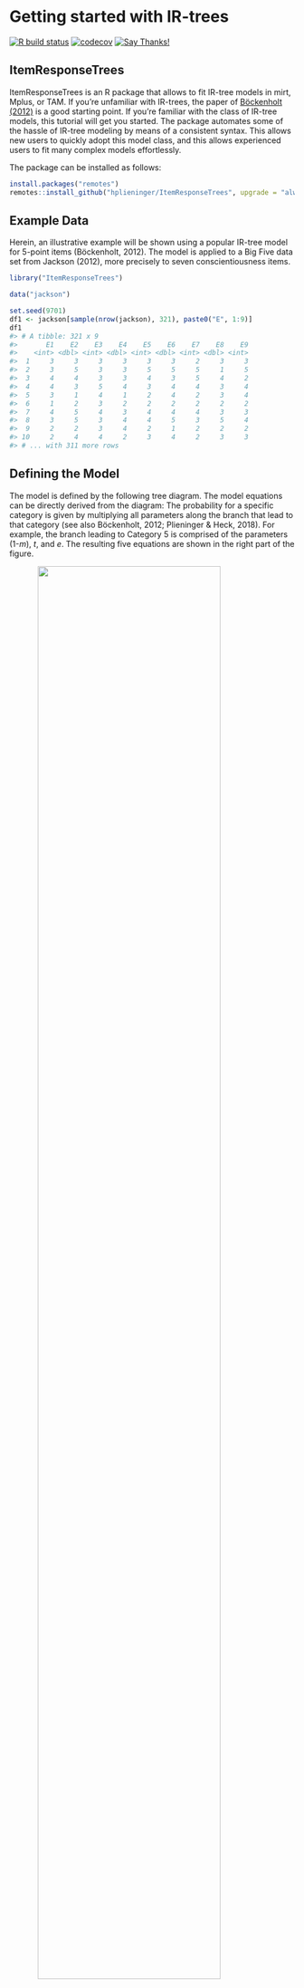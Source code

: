 Getting started with IR-trees
================

[![R build
status](https://github.com/hplieninger/ItemResponseTrees/workflows/R-CMD-check/badge.svg)](https://github.com/hplieninger/ItemResponseTrees/actions)
[![codecov](https://codecov.io/gh/hplieninger/ItemResponseTrees/branch/master/graph/badge.svg)](https://codecov.io/gh/hplieninger/ItemResponseTrees)
[![Say
Thanks\!](https://img.shields.io/badge/Say%20Thanks-!-1EAEDB.svg)](https://saythanks.io/to/plieninger@uni-mannheim.de)

## ItemResponseTrees

ItemResponseTrees is an R package that allows to fit IR-tree models in
mirt, Mplus, or TAM. If you’re unfamiliar with IR-trees, the paper of
[Böckenholt (2012)](https://dx.doi.org/10.1037/a0028111) is a good
starting point. If you’re familiar with the class of IR-tree models,
this tutorial will get you started. The package automates some of the
hassle of IR-tree modeling by means of a consistent syntax. This allows
new users to quickly adopt this model class, and this allows experienced
users to fit many complex models effortlessly.

The package can be installed as follows:

``` r
install.packages("remotes")
remotes::install_github("hplieninger/ItemResponseTrees", upgrade = "always")
```

## Example Data

Herein, an illustrative example will be shown using a popular IR-tree
model for 5-point items (Böckenholt, 2012). The model is applied to a
Big Five data set from Jackson (2012), more precisely to seven
conscientiousness items.

``` r
library("ItemResponseTrees")

data("jackson")

set.seed(9701)
df1 <- jackson[sample(nrow(jackson), 321), paste0("E", 1:9)]
df1
#> # A tibble: 321 x 9
#>       E1    E2    E3    E4    E5    E6    E7    E8    E9
#>    <int> <dbl> <int> <dbl> <int> <dbl> <int> <dbl> <int>
#>  1     3     3     3     3     3     3     2     3     3
#>  2     3     5     3     3     5     5     5     1     5
#>  3     4     4     3     3     4     3     5     4     2
#>  4     4     3     5     4     3     4     4     3     4
#>  5     3     1     4     1     2     4     2     3     4
#>  6     1     2     3     2     2     2     2     2     2
#>  7     4     5     4     3     4     4     4     3     3
#>  8     3     5     3     4     4     5     3     5     4
#>  9     2     2     3     4     2     1     2     2     2
#> 10     2     4     4     2     3     4     2     3     3
#> # ... with 311 more rows
```

## Defining the Model

The model is defined by the following tree diagram. The model equations
can be directly derived from the diagram: The probability for a specific
category is given by multiplying all parameters along the branch that
lead to that category (see also Böckenholt, 2012; Plieninger & Heck,
2018). For example, the branch leading to Category 5 is comprised of the
parameters (1-*m*), *t*, and *e*. The resulting five equations are shown
in the right part of the figure.

<img src="tools/ecn-model.png" width="80%" style="border:0px;display: block;  margin-left: auto; margin-right: auto;" />

In the ItemResponseTrees package, a model is defined using a specific
syntax that consists mainly of three parts.

1.  `Equations:` Herein, the model equation for each response category
    is listed in the format `cat = p1 * (1-p2)`, where `cat` is one of
    the observed responses (e.g., 1, …, 5). Furthermore, `p1` is a
    freely chosen parameter label, and I’ve chosen `t`, `e`, and `m`
    below corresponding to the diagram above.
2.  `IRT:` The parameters in the `Equations` (and also those in the
    figure above) actually correspond to latent variables of an IRT
    model. These latent variables are measured using a number of
    items/variables, and this is specified in this section using the
    same parameter labels as in `Equations`.  
    The format for this section is highly similar to the MODEL statement
    in Mplus: a semicolon is used after each definition; loadings
    (discrimination parameters) can be fixed using `@`. The syntax below
    fixes all loadings corresponding to dimensions *e* and *m* to 1
    corresponding to a 1PL or Rasch model, whereas all loadings
    corresponding to dimension *t* are freely estimated (i.e.,
    2PL-structure).
3.  `Class:` Can be either `Tree` for an IR-tree model or `GRM` for a
    graded response model.

<!-- end list -->

``` r
# Use irtree_create_template() to create a model-string template.
# This may also come handy if you prefer to provide the mapping matrix 
#   (i.e., pseudoitems) rather than the model equations
irtree_create_template(df1, mapping_matrix = NULL)
```

In the following, the model string for the desired IR-tree model for the
nine items is specified and saved as `m1`.

``` r
m1 <- "
# IR-tree model for 5-point items (Böckenholt, 2012)

Equations:
1 = (1-m)*(1-t)*e
2 = (1-m)*(1-t)*(1-e)
3 = m
4 = (1-m)*t*(1-e)
5 = (1-m)*t*e

IRT:
t  BY  E1,   E2,   E3,   E4,   E5,   E6,   E7,   E8,   E9;
e  BY  E1@1, E2@1, E3@1, E4@1, E5@1, E6@1, E7@1, E8@1, E9@1;
m  BY  E1@1, E2@1, E3@1, E4@1, E5@1, E6@1, E7@1, E8@1, E9@1;

Class:
Tree
"
```

In case of a graded response model, only two sections need to be
specified.

``` r
m2 <- "
# Graded response model

IRT:
t  BY  E1,   E2,   E3,   E4,   E5,   E6,   E7,   E8,   E9;

Class:
GRM
"
```

Subsequently, the function `irtree_model()` needs to be called, which
takes a model string such as `m1` or `m2` as its sole argument. The
resulting objects `model1` and `model2` of class `irtree_model` contain
all the necessary information for fitting the model. Furthermore, one
may inspect specific elements, for example, the pseudoitems contained in
the mapping matrix.

Further information on creating model strings is provided in
`?irtree_model()`.

``` r
model1 <- irtree_model(m1)
model2 <- irtree_model(m2)

model1$mapping_matrix
#>      cate  t  e m
#> [1,]    1  0  1 0
#> [2,]    2  0  0 0
#> [3,]    3 NA NA 1
#> [4,]    4  1  0 0
#> [5,]    5  1  1 0
```

## Fitting the model

Then, the model can be `fit()` using one of three different engines. The
ItemResponseTrees package supports the engines
[mirt](https://cran.r-project.org/package=mirt),
[TAM](https://cran.r-project.org/package=TAM), and Mplus (via the
[MplusAutomation](https://cran.r-project.org/package=MplusAutomation)
package). Additional arguments for the engine, for example, details of
the algorithms, can be specified via the `control` argument.

``` r
# mirt can be used with an EM algorithm (the default) or, for example, with the
# MH-RM algorithm, which seems a little bit faster here.
# See ?mirt::mirt for details.
ctrl <- control_mirt(method = "MHRM")

fit1 <- fit(model1, data = df1, engine = "mirt", control = ctrl)
fit2 <- fit(model2, data = df1, engine = "mirt", control = ctrl)
```

## Results

The easiest way to access the information stored in `fit1` and `fit2` is
via the functions `glance()`, `tidy()`, and `augment()` (that come from
the [broom](https://broom.tidyverse.org/) package, which is part of the
tidyverse).

### Model Fit

Information about model fit is obtained via `glance()`. As seen below,
the IR-tree model has 41 freely estimated parameters (3 x 9 thresholds +
9 loadings + 2 variances + 3 covariances). The GRM has 45 estimated
parameters (4 x 9 thresholds + 9 loadings). (Of course, this comparison
is a little bit unfair, because the IR-tree model is much more flexible
in terms of dimensionality/“random effects” even though it is less
flexible with respect to the thresholds/“fixed effects”.)

For the present data, the IR-tree model slightly outperforms the GRM
according to AIC and BIC, and thus one may conclude that response styles
are present in these data.

``` r
glance(fit1)
#> # A tibble: 1 x 11
#>     AIC   BIC  AICc logLik converged iterations estimator  npar  nobs n.factors
#>   <dbl> <dbl> <dbl>  <dbl> <lgl>          <int> <chr>     <int> <int>     <int>
#> 1 7660. 7815. 7672. -3789. TRUE             369 MHRM         41   321         3
#> # ... with 1 more variable: ngroups <int>

rbind(glance(fit1), glance(fit2))
#> # A tibble: 2 x 11
#>     AIC   BIC  AICc logLik converged iterations estimator  npar  nobs n.factors
#>   <dbl> <dbl> <dbl>  <dbl> <lgl>          <int> <chr>     <int> <int>     <int>
#> 1 7660. 7815. 7672. -3789. TRUE             369 MHRM         41   321         3
#> 2 7686. 7856. 7701. -3798. TRUE              84 MHRM         45   321         1
#> # ... with 1 more variable: ngroups <int>
```

### Parameter Estimates

The parameter estimates are obtained via `tidy()`. For the IR-tree
model, this returns a tibble with 66 rows (pertaining to the fixed and
estimated parameters). Below, the nine threshold/difficulty parameters
`t_E*.d` pertaining to parameter *t* are shown plus the threshold of
pseudoitem `e_E1`.

The latent variances, covariances, and correlations are shown below as
well, and these show the typical pattern of a negative correlation
between *e* and *m*.\[1\]

``` r
tidy(fit1, par_type = "difficulty")
#> # A tibble: 66 x 5
#>    parameter component term   estimate std.error
#>    <chr>     <chr>     <chr>     <dbl>     <dbl>
#>  1 Threshold <NA>      t_E1.d    1.08      0.574
#>  2 Threshold <NA>      t_E2.d   -1.07      0.652
#>  3 Threshold <NA>      t_E3.d   -1.34      0.383
#>  4 Threshold <NA>      t_E4.d   -0.208     0.563
#>  5 Threshold <NA>      t_E5.d   -1.81      0.522
#>  6 Threshold <NA>      t_E6.d   -2.12      0.632
#>  7 Threshold <NA>      t_E7.d    0.622     0.540
#>  8 Threshold <NA>      t_E8.d    0.636     0.448
#>  9 Threshold <NA>      t_E9.d   -0.178     0.351
#> 10 Threshold <NA>      e_E1.d    0.744     0.189
#> # ... with 56 more rows

tail(tidy(fit1, par_type = "difficulty"), 9)
#> # A tibble: 9 x 5
#>   parameter component term    estimate std.error
#>   <chr>     <chr>     <chr>      <dbl>     <dbl>
#> 1 Var       t         COV_11     1       NA     
#> 2 Var       e         COV_22     2.08     0.279 
#> 3 Var       m         COV_33     0.888    0.134 
#> 4 Cov       <NA>      COV_21     0.258    0.0954
#> 5 Cov       <NA>      COV_31    -0.101    0.0852
#> 6 Cov       <NA>      COV_32    -1.12     0.161 
#> 7 Corr      <NA>      CORR_21    0.179   NA     
#> 8 Corr      <NA>      CORR_31   -0.107   NA     
#> 9 Corr      <NA>      CORR_32   -0.826   NA
```

### Factor scores

The factor scores or person parameter estimates are obtained via
`augment()`. This returns a tibble comprised of the data set and the
factor scores (plus respective standard errors) for the three dimensions
*t* (F1), *e* (F2), and *m* (F3).

The correlation of the scores for the target trait (extraversion in this
case) between the IR-tree model and the GRM indicates that the models
differ in this respect even though not drastically.

``` r
augment(fit1)
#> # A tibble: 321 x 15
#>       E1    E2    E3    E4    E5    E6    E7    E8    E9 .fittedF1 .fittedF2
#>    <int> <dbl> <int> <dbl> <int> <dbl> <int> <dbl> <int>     <dbl>     <dbl>
#>  1     3     3     3     3     3     3     2     3     3   -0.743     -2.82 
#>  2     3     5     3     3     5     5     5     1     5    0.560      1.62 
#>  3     4     4     3     3     4     3     5     4     2    0.809     -0.812
#>  4     4     3     5     4     3     4     4     3     4    1.16      -0.706
#>  5     3     1     4     1     2     4     2     3     4   -0.634     -0.291
#>  6     1     2     3     2     2     2     2     2     2   -1.42      -0.807
#>  7     4     5     4     3     4     4     4     3     3    1.10      -0.808
#>  8     3     5     3     4     4     5     3     5     4    1.13       0.237
#>  9     2     2     3     4     2     1     2     2     2   -0.905     -0.767
#> 10     2     4     4     2     3     4     2     3     3   -0.0666    -1.51 
#> # ... with 311 more rows, and 4 more variables: .fittedF3 <dbl>,
#> #   .se.fitF1 <dbl>, .se.fitF2 <dbl>, .se.fitF3 <dbl>

cor(augment(fit1)$.fittedF1, augment(fit2)$.fittedF1)
#> [1] 0.9021495
```

1.  The order of the processes corresponds to the order of appearance in
    the section `IRT` of the model string. Thus, the order here is *t*,
    *e*, *m*, such that `COV_33` is the variance of person parameters for
    *m*, and `CORR_32` is the correlation between *m* and *e*. Likewise,
    in the output of `augment(fit1)` shown herein, `F1` corresponds to
    *t* etc.
